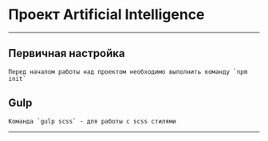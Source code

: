 # Проект Artificial Intelligence #
***
## Первичная настройка ##
```
Перед началом работы над проектом необходимо выполнить команду `npm init`
```
## Gulp ##
```
Команда `gulp scss` - для работы с scss стилями
```
---
